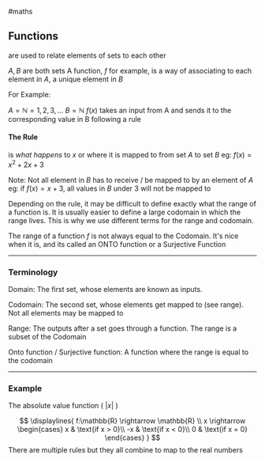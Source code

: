 #maths 

## Functions
are used to relate elements of sets to each other

$A, B \text{ are both sets}$
A function, $f$ for example, is a way of associating to each element in $A$, a unique element in $B$ 

For Example:

$A = \mathbb{N} = {1, 2, 3, ...}$
$B = \mathbb{N}$
$f(x) \text{ takes an input from A and sends it to the corresponding value in B following a rule}$

#### The Rule
is *what happens* to $x$ or where it is mapped to from set $A$ to set $B$
eg: $f(x) = x^2 +2x +3$

Note: Not all element in $B$ has to receive / be mapped to by an element of $A$
eg:
if $f(x) = x + 3$, all values in $B$ under 3 will not be mapped to

Depending on the rule, it may be difficult to define exactly what the range of a function is. It is usually easier to define a large codomain in which the range lives. This is why we use different terms for the range and codomain.

The range of a function $f$ is not always equal to the Codomain. It's nice when it is, and its called an ONTO function or a Surjective Function

---
### Terminology

Domain: The first set, whose elements are known as inputs.

Codomain: The second set, whose elements get mapped to (see range). Not all elements may be mapped to

Range: The outputs after a set goes through a function. The range is a subset of the Codomain

Onto function / Surjective function: A function where the range is equal to the codomain

---

### Example

The absolute value function ( $|x|$ )

$$
\displaylines{
f:\mathbb{R} \rightarrow \mathbb{R} \\ 
x \rightarrow
\begin{cases}
      x & \text{if x > 0}\\
      -x & \text{if x < 0}\\
      0 & \text{if x = 0}
    \end{cases} 
}
$$
There are multiple rules but they all combine to map to the real numbers

